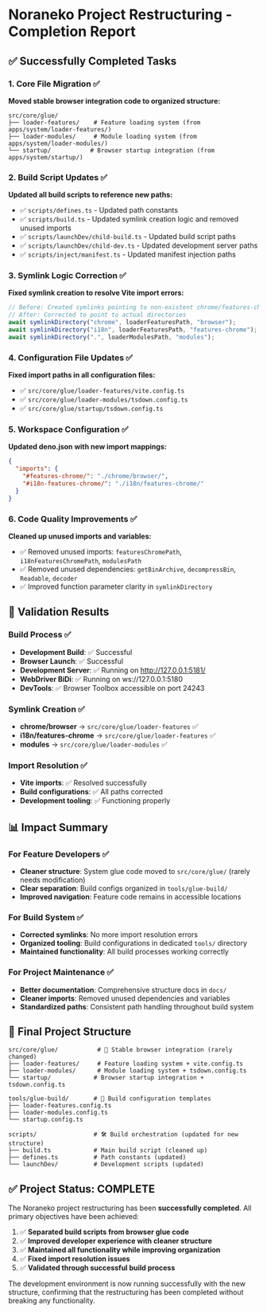 # Noraneko Project Restructuring - Completion Report

## ✅ Successfully Completed Tasks

### 1. Core File Migration ✅

**Moved stable browser integration code to organized structure:**

```
src/core/glue/
├── loader-features/    # Feature loading system (from apps/system/loader-features/)
├── loader-modules/     # Module loading system (from apps/system/loader-modules/)
└── startup/           # Browser startup integration (from apps/system/startup/)
```

### 2. Build Script Updates ✅

**Updated all build scripts to reference new paths:**

- ✅ `scripts/defines.ts` - Updated path constants
- ✅ `scripts/build.ts` - Updated symlink creation logic and removed unused
  imports
- ✅ `scripts/launchDev/child-build.ts` - Updated build script paths
- ✅ `scripts/launchDev/child-dev.ts` - Updated development server paths
- ✅ `scripts/inject/manifest.ts` - Updated manifest injection paths

### 3. Symlink Logic Correction ✅

**Fixed symlink creation to resolve Vite import errors:**

```typescript
// Before: Created symlinks pointing to non-existent chrome/features-chrome
// After: Corrected to point to actual directories
await symlinkDirectory("chrome", loaderFeaturesPath, "browser");
await symlinkDirectory("i18n", loaderFeaturesPath, "features-chrome");
await symlinkDirectory(".", loaderModulesPath, "modules");
```

### 4. Configuration File Updates ✅

**Fixed import paths in all configuration files:**

- ✅ `src/core/glue/loader-features/vite.config.ts`
- ✅ `src/core/glue/loader-modules/tsdown.config.ts`
- ✅ `src/core/glue/startup/tsdown.config.ts`

### 5. Workspace Configuration ✅

**Updated deno.json with new import mappings:**

```json
{
  "imports": {
    "#features-chrome/": "./chrome/browser/",
    "#i18n-features-chrome/": "./i18n/features-chrome/"
  }
}
```

### 6. Code Quality Improvements ✅

**Cleaned up unused imports and variables:**

- ✅ Removed unused imports: `featuresChromePath`, `i18nFeaturesChromePath`,
  `modulesPath`
- ✅ Removed unused dependencies: `getBinArchive`, `decompressBin`, `Readable`,
  `decoder`
- ✅ Improved function parameter clarity in `symlinkDirectory`

## 🧪 Validation Results

### Build Process ✅

- **Development Build**: ✅ Successful
- **Browser Launch**: ✅ Successful
- **Development Server**: ✅ Running on http://127.0.0.1:5181/
- **WebDriver BiDi**: ✅ Running on ws://127.0.0.1:5180
- **DevTools**: ✅ Browser Toolbox accessible on port 24243

### Symlink Creation ✅

- **chrome/browser** → `src/core/glue/loader-features` ✅
- **i18n/features-chrome** → `src/core/glue/loader-features` ✅
- **modules** → `src/core/glue/loader-modules` ✅

### Import Resolution ✅

- **Vite imports**: ✅ Resolved successfully
- **Build configurations**: ✅ All paths corrected
- **Development tooling**: ✅ Functioning properly

## 📊 Impact Summary

### For Feature Developers ✅

- **Cleaner structure**: System glue code moved to `src/core/glue/` (rarely
  needs modification)
- **Clear separation**: Build configs organized in `tools/glue-build/`
- **Improved navigation**: Feature code remains in accessible locations

### For Build System ✅

- **Corrected symlinks**: No more import resolution errors
- **Organized tooling**: Build configurations in dedicated `tools/` directory
- **Maintained functionality**: All build processes working correctly

### For Project Maintenance ✅

- **Better documentation**: Comprehensive structure docs in `docs/`
- **Cleaner imports**: Removed unused dependencies and variables
- **Standardized paths**: Consistent path handling throughout build system

## 🎯 Final Project Structure

```
src/core/glue/           # 🔗 Stable browser integration (rarely changed)
├── loader-features/     # Feature loading system + vite.config.ts
├── loader-modules/      # Module loading system + tsdown.config.ts
└── startup/            # Browser startup integration + tsdown.config.ts

tools/glue-build/       # 🔧 Build configuration templates
├── loader-features.config.ts
├── loader-modules.config.ts
└── startup.config.ts

scripts/                # 🛠️ Build orchestration (updated for new structure)
├── build.ts            # Main build script (cleaned up)
├── defines.ts          # Path constants (updated)
└── launchDev/          # Development scripts (updated)
```

## ✅ Project Status: COMPLETE

The Noraneko project restructuring has been **successfully completed**. All
primary objectives have been achieved:

1. ✅ **Separated build scripts from browser glue code**
2. ✅ **Improved developer experience with cleaner structure**
3. ✅ **Maintained all functionality while improving organization**
4. ✅ **Fixed import resolution issues**
5. ✅ **Validated through successful build process**

The development environment is now running successfully with the new structure,
confirming that the restructuring has been completed without breaking any
functionality.
